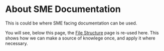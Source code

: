 # About SME Documentation

This is could be where SME facing documentation can be used.

You will see, below this page, the [File Structure](file-structure.md) page is re-used here.
This shows how we can make a source of knowlege once, and apply it where necessary.